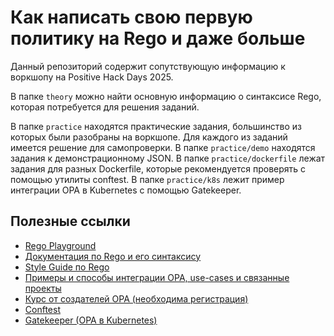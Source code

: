 # Как написать свою первую политику на Rego и даже больше

Данный репозиторий содержит сопутствующую информацию к воркшопу на Positive Hack Days 2025.

В папке `theory` можно найти основную информацию о синтаксисе Rego, которая потребуется для решения заданий.

В папке `practice` находятся практические задания, большинство из которых были разобраны на воркшопе. Для каждого из заданий имеется решение для самопроверки. В папке `practice/demo` находятся задания к демонстрационному JSON. В папке `practice/dockerfile` лежат задания для разных Dockerfile, которые рекомендуется проверять с помощью утилиты conftest. В папке `practice/k8s` лежит пример интеграции OPA в Kubernetes с помощью Gatekeeper.

## Полезные ссылки
- [Rego Playground](https://play.openpolicyagent.org/)
- [Документация по Rego и его синтаксису](https://www.openpolicyagent.org/docs/latest/policy-language/)
- [Style Guide по Rego](https://github.com/StyraInc/rego-style-guide/blob/main/style-guide.md)
- [Примеры и способы интеграции OPA, use-cases и связанные проекты](https://www.openpolicyagent.org/ecosystem/)
- [Курс от создателей OPA (необходима регистрация)](https://academy.styra.com/courses/opa-rego)
- [Conftest](https://www.conftest.dev/)
- [Gatekeeper (OPA в Kubernetes)](https://open-policy-agent.github.io/gatekeeper/website/docs/)